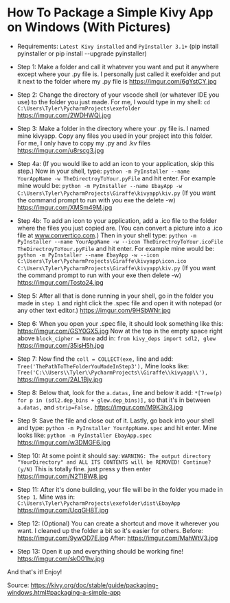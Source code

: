 # How To Package a Simple Kivy App on Windows (With Pictures)


* Requirements: `Latest Kivy installed` and `PyInstaller 3.1+` (pip install pyinstaller or pip install --upgrade pyinstaller)


* Step 1: Make a folder and call it whatever you want and put it anywhere except where your .py file is. I personally just called it exefolder and put it next to the folder where my .py file is     https://imgur.com/6gYstCY.jpg


* Step 2: Change the directory of your vscode shell (or whatever IDE you use) to the folder you just made. For me, I would type in my shell: `cd C:\Users\Tyler\PycharmProjects\exefolder`     https://imgur.com/2WDHWQi.jpg


* Step 3: Make a folder in the directory where your .py file is. I named mine kivyapp. Copy any files you used in your project into this folder. For me, I only have to copy my .py and .kv files     https://imgur.com/u8rscg3.jpg


* Step 4a: (If you would like to add an icon to your application, skip this step.) Now in your shell, type: `python -m PyInstaller --name YourAppName -w TheDirectroyToYour.pyFile` and hit enter. For example mine would be: `python -m PyInstaller --name EbayApp -w C:\Users\Tyler\PycharmProjects\Giraffe\kivyapp\kiv.py` (If you want the command prompt to run with you exe the delete -w)     https://imgur.com/XMSm49M.jpg


* Step 4b: To add an icon to your application, add a .ico file to the folder where the files you just copied are. (You can convert a picture into a .ico file at www.convertico.com.) Then in your shell type: `python -m PyInstaller --name YourAppName -w --icon TheDirectroyToYour.icoFile TheDirectroyToYour.pyFile` and hit enter. For example mine would be: `python -m PyInstaller --name EbayApp -w --icon C:\Users\Tyler\PycharmProjects\Giraffe\kivyapp\icon.ico C:\Users\Tyler\PycharmProjects\Giraffe\kivyapp\kiv.py` (If you want the command prompt to run with your exe then delete -w)     https://imgur.com/Tosto24.jpg


* Step 5: After all that is done running in your shell, go in the folder you made in `step 1` and right click the .spec file and open it with notepad (or any other text editor.)     https://imgur.com/9HSbWNr.jpg


* Step 6: When you open your .spec file, it should look something like this: https://imgur.com/GSY0GX5.jpg Now at the top in the empty space right above `block_cipher = None` add in: `from kivy_deps import sdl2, glew` https://imgur.com/35isH5h.jpg


* Step 7: Now find the `coll = COLLECT(exe,` line and add: `Tree('ThePathToTheFolderYouMadeInStep3'),` Mine looks like: `Tree('C:\\Users\\Tyler\\PycharmProjects\\Giraffe\\kivyapp\\'),`     https://imgur.com/2AL1Bjv.jpg


* Step 8: Below that, look for the `a.datas,` line and below it add: `*[Tree(p) for p in (sdl2.dep_bins + glew.dep_bins)],` so that it's in between `a.datas,` and `strip=False,`     https://imgur.com/M9K3iv3.jpg


* Step 9: Save the file and close out of it. Lastly, go back into your shell and type: `python -m PyInstaller YourAppName.spec` and hit enter. Mine looks like: `python -m PyInstaller EbayApp.spec`     https://imgur.com/w3DMGF6.jpg


* Step 10: At some point it should say: `WARNING: The output directory "YourDirectory" and ALL ITS CONTENTS will be REMOVED! Continue? (y/N)` This is totally fine. just press y then enter     https://imgur.com/N2TIBW8.jpg


* Step 11: After it's done building, your file will be in the folder you made in `Step 1`. Mine was in: `C:\Users\Tyler\PycharmProjects\exefolder\dist\EbayApp`     https://imgur.com/UcqGH8T.jpg


* Step 12: (Optional) You can create a shortcut and move it wherever you want. I cleaned up the folder a bit so it's easier for others. Before: https://imgur.com/9ywOD7E.jpg     After: https://imgur.com/MahWtV3.jpg


* Step 13: Open it up and everything should be working fine!     https://imgur.com/skO01hv.jpg


And that's it! Enjoy!


Source: https://kivy.org/doc/stable/guide/packaging-windows.html#packaging-a-simple-app
